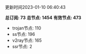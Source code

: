 更新时间2023-01-10 06:40:43

**总订阅: 73**
**总节点: 1454**
**有效节点: 473**
- trojan节点: 110
- ss节点: 196
- v2ray节点: 165
- ssr节点: 2
